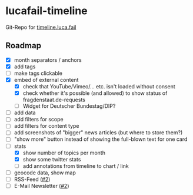 # lucafail-timeline
Git-Repo for [timeline.luca.fail](https://timeline.luca.fail/)
## Roadmap
- [x] month separators / anchors
- [x] add tags
- [ ] make tags clickable
- [x] embed of external content
  - [x] check that YouTube/Vimeo/... etc. isn't loaded without consent
  - [x] check whether it's possible (and allowed) to show status of fragdenstaat.de-requests
  - [ ] Widget for Deutscher Bundestag/DIP?
- [ ] add data
- [ ] add filters for scope
- [ ] add filters for content type
- [ ] add screenshots of "bigger" news articles (but where to store them?)
- [ ] "show more" button instead of showing the full-blown text for one card
- [ ] stats
  - [x] show number of topics per month
  - [x] show some twitter stats
  - [ ] add annotations from timeline to chart / link
- [ ] geocode data, show map
- [ ] RSS-Feed ([#2](https://github.com/wasserbombe/lucafail-timeline/issues/2))
- [ ] E-Mail Newsletter ([#2](https://github.com/wasserbombe/lucafail-timeline/issues/2))